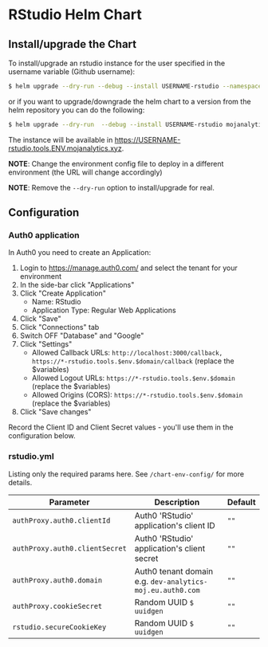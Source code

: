 # RStudio Helm Chart


## Install/upgrade the Chart

To install/upgrade an rstudio instance for the user specified in the username variable (Github username):

```bash
$ helm upgrade --dry-run --debug --install USERNAME-rstudio --namespace user-USERNAME --set username=USERNAME --set aws.iamRole=ENV_user_USERNAME charts/rstudio -f chart-env-config/ENV/rstudio.yml
```

or if you want to upgrade/downgrade the helm chart to a version from the helm repository you can do the following:

```bash
$ helm upgrade --dry-run  --debug --install USERNAME-rstudio mojanalytics/rstudio --namespace user-USERNAME --set username=USERNAME --set aws.iamRole=ENV_user_USERNAME --version CHART_VERSION -f chart-env-config/ENV/rstudio.yml
```

The instance will be available in <https://USERNAME-rstudio.tools.ENV.mojanalytics.xyz>.

**NOTE**: Change the environment config file to deploy in a different environment
          (the URL will change accordingly)

**NOTE**: Remove the `--dry-run` option to install/upgrade for real.


## Configuration

### Auth0 application

In Auth0 you need to create an Application:

1. Login to https://manage.auth0.com/ and select the tenant for your environment
2. In the side-bar click "Applications"
3. Click "Create Application"
      * Name: RStudio
      * Application Type: Regular Web Applications
4. Click "Save"
5. Click "Connections" tab
6. Switch OFF "Database" and "Google"
7. Click "Settings"
      * Allowed Callback URLs: `http://localhost:3000/callback, https://*-rstudio.tools.$env.$domain/callback`
      (replace the $variables)
      * Allowed Logout URLs: `https://*-rstudio.tools.$env.$domain` (replace the $variables)
      * Allowed Origins (CORS): `https://*-rstudio.tools.$env.$domain` (replace the $variables)
8. Click "Save changes"

Record the Client ID and Client Secret values - you'll use them in the configuration below.

### rstudio.yml

Listing only the required params here. See `/chart-env-config/` for more
details.

| Parameter  | Description     | Default |
| ---------- | --------------- | ------- |
| `authProxy.auth0.clientId` | Auth0 'RStudio' application's client ID | `""`    |
| `authProxy.auth0.clientSecret` | Auth0 'RStudio' application's client secret | `""`    |
| `authProxy.auth0.domain` | Auth0 tenant domain e.g. `dev-analytics-moj.eu.auth0.com` | `""`    |
| `authProxy.cookieSecret` | Random UUID `$ uuidgen` | `""` |
| `rstudio.secureCookieKey` | Random UUID `$ uuidgen` | `""` |
